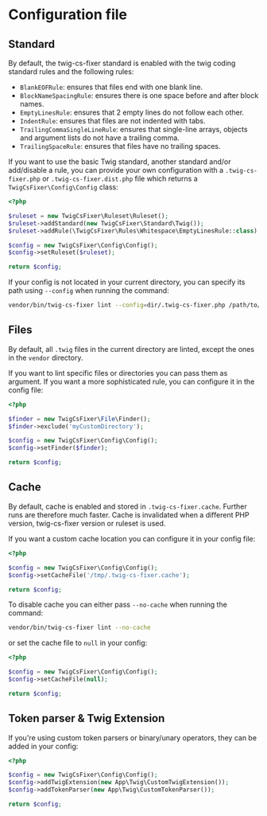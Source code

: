 # Configuration file

## Standard

By default, the twig-cs-fixer standard is enabled with the twig coding standard rules and the following rules:

- `BlankEOFRule`: ensures that files end with one blank line.
- `BlockNameSpacingRule`: ensures there is one space before and after block names.
- `EmptyLinesRule`: ensures that 2 empty lines do not follow each other.
- `IndentRule`: ensures that files are not indented with tabs.
- `TrailingCommaSingleLineRule`: ensures that single-line arrays, objects and argument lists do not have a trailing comma.
- `TrailingSpaceRule`: ensures that files have no trailing spaces.

If you want to use the basic Twig standard, another standard and/or add/disable a rule, you can provide
your own configuration with a `.twig-cs-fixer.php` or `.twig-cs-fixer.dist.php` file which returns
a `TwigCsFixer\Config\Config` class:

```php
<?php

$ruleset = new TwigCsFixer\Ruleset\Ruleset();
$ruleset->addStandard(new TwigCsFixer\Standard\Twig());
$ruleset->addRule(\TwigCsFixer\Rules\Whitespace\EmptyLinesRule::class);

$config = new TwigCsFixer\Config\Config();
$config->setRuleset($ruleset);

return $config;
```

If your config is not located in your current directory, you can specify its path using `--config` when running the command:

```bash
vendor/bin/twig-cs-fixer lint --config=dir/.twig-cs-fixer.php /path/to/code
```

## Files

By default, all `.twig` files in the current directory are linted, except the ones in the `vendor` directory.

If you want to lint specific files or directories you can pass them as argument. If you want a more sophisticated
rule, you can configure it in the config file:

```php
<?php

$finder = new TwigCsFixer\File\Finder();
$finder->exclude('myCustomDirectory');

$config = new TwigCsFixer\Config\Config();
$config->setFinder($finder);

return $config;
```

## Cache

By default, cache is enabled and stored in `.twig-cs-fixer.cache`. Further runs are therefore much
faster. Cache is invalidated when a different PHP version, twig-cs-fixer version or ruleset is used.

If you want a custom cache location you can configure it in your config file:

```php
<?php

$config = new TwigCsFixer\Config\Config();
$config->setCacheFile('/tmp/.twig-cs-fixer.cache');

return $config;
```

To disable cache you can either pass `--no-cache` when running the command:

```bash
vendor/bin/twig-cs-fixer lint --no-cache
```

or set the cache file to `null` in your config:

```php
<?php

$config = new TwigCsFixer\Config\Config();
$config->setCacheFile(null);

return $config;
```

## Token parser & Twig Extension

If you're using custom token parsers or binary/unary operators, they can be added in your config:

```php
<?php

$config = new TwigCsFixer\Config\Config();
$config->addTwigExtension(new App\Twig\CustomTwigExtension());
$config->addTokenParser(new App\Twig\CustomTokenParser());

return $config;
```

